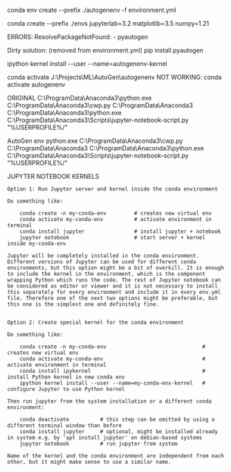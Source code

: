 conda env create --prefix ./autogenenv -f environment.yml

conda create --prefix ./envs jupyterlab=3.2 matplotlib=3.5 numpy=1.21

ERRORS:
  ResolvePackageNotFound:
    - pyautogen

   Dirty solution: (removed from environment.yml)
     pip install pyautogen

ipython kernel install --user --name=autogenenv-kernel


conda activate J:\Projects\ML\AutoGen\autogenenv
NOT WORKING: conda activate autogenenv

ORIGINAL
C:\ProgramData\Anaconda3\python.exe C:\ProgramData\Anaconda3\cwp.py C:\ProgramData\Anaconda3 C:\ProgramData\Anaconda3\python.exe C:\ProgramData\Anaconda3\Scripts\jupyter-notebook-script.py "%USERPROFILE%/"


AutoGen env
python.exe C:\ProgramData\Anaconda3\cwp.py C:\ProgramData\Anaconda3 C:\ProgramData\Anaconda3\python.exe C:\ProgramData\Anaconda3\Scripts\jupyter-notebook-script.py "%USERPROFILE%/"





JUPYTER NOTEBOOK KERNELS

    Option 1: Run Jupyter server and kernel inside the conda environment

    Do something like:

        conda create -n my-conda-env         # creates new virtual env
        conda activate my-conda-env          # activate environment in terminal
        conda install jupyter                # install jupyter + notebook
        jupyter notebook                     # start server + kernel inside my-conda-env

    Jupyter will be completely installed in the conda environment. Different versions of Jupyter can be used for different conda environments, but this option might be a bit of overkill. It is enough to include the kernel in the environment, which is the component wrapping Python which runs the code. The rest of Jupyter notebook can be considered as editor or viewer and it is not necessary to install this separately for every environment and include it in every env.yml file. Therefore one of the next two options might be preferable, but this one is the simplest one and definitely fine.


    Option 2: Create special kernel for the conda environment

    Do something like:

        conda create -n my-conda-env                               # creates new virtual env
        conda activate my-conda-env                                # activate environment in terminal
        conda install ipykernel                                    # install Python kernel in new conda env
        ipython kernel install --user --name=my-conda-env-kernel   # configure Jupyter to use Python kernel

    Then run jupyter from the system installation or a different conda environment:

        conda deactivate          # this step can be omitted by using a different terminal window than before
        conda install jupyter     # optional, might be installed already in system e.g. by 'apt install jupyter' on debian-based systems
        jupyter notebook          # run jupyter from system

    Name of the kernel and the conda environment are independent from each other, but it might make sense to use a similar name.


